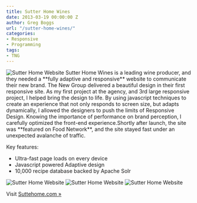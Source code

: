 ```yaml
---
title: Sutter Home Wines
date: 2013-03-19 00:00:00 Z
author: Greg Boggs
url: "/sutter-home-wines/"
categories:
- Responsive
- Programming
tags:
- TNG
---
```


<img src="/portfolio/sutterhome_1.jpg" alt="Sutter Home Website" />
Sutter Home Wines is a leading wine producer, and they needed a **fully adaptive and responsive** website to communicate
their new brand<!--more-->. The New Group delivered a beautiful design in their first responsive site. As my first
project at the agency, and 3rd large responsive project, I helped bring the design to life. By using javascript
techniques to create an experience that not only responds to screen size, but adapts dynamically, I allowed the designers to
push the limits of Responsive Design. Knowing the importance of performance on brand perception, I carefully optimized the 
front-end experience.Shortly after launch, the site was **featured on Food Network**, and the site stayed fast under an unexpected 
avalanche of traffic.
 
Key features:

  * Ultra-fast page loads on every device 
  * Javascript powered Adaptive design
  * 10,000 recipe database backed by Apache Solr

<img src="/portfolio/sutterhome_2.jpg" alt="Sutter Home Website" />

<img src="/portfolio/sutterhome_3.jpg" alt="Sutter Home Website" />

<img src="/portfolio/sutterhome_4.jpg" alt="Sutter Home Website" />

Visit [Suttehome.com »][1]

 [1]: http://www.sutterhome.com